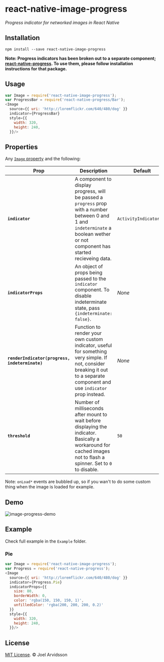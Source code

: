 # react-native-image-progress
*Progress indicator for networked images in React Native*

## Installation

```
npm install --save react-native-image-progress
```

**Note: Progress indicators has been broken out to a separate component; [react-native-progress](https://github.com/oblador/react-native-progress). To use them, please follow installation instructions for that package.**


## Usage

```js
var Image = require('react-native-image-progress');
var ProgressBar = require('react-native-progress/Bar');
<Image 
  source={{ uri: 'http://loremflickr.com/640/480/dog' }} 
  indicator={ProgressBar} 
  style={{
    width: 320, 
    height: 240, 
  }}/>
```

## Properties

Any [`Image` property](http://facebook.github.io/react-native/docs/image.html) and the following:

| Prop | Description | Default |
|---|---|---|
|**`indicator`**|A component to display progress, will be passed a `progress` prop with a number between 0 and 1 and `indeterminate` a boolean wether or not component has started recieveing data.|`ActivityIndicatorIOS`|
|**`indicatorProps`**|An object of props being passed to the `indicator` component. To disable indeterminate state, pass `{indeterminate: false}`.|*None*|
|**`renderIndicator(progress, indeterminate)`**|Function to render your own custom indicator, useful for something very simple. If not, consider breaking it out to a separate component and use `indicator` prop instead.|*None*|
|**`threshold`**|Number of milliseconds after mount to wait before displaying the indicator. Basically a workaround for cached images not to flash a spinner. Set to `0` to disable.|`50`|

Note: `onLoad*` events are bubbled up, so if you wan't to do some custom thing when the image is loaded for example. 

## Demo

![image-progress-demo](https://cloud.githubusercontent.com/assets/378279/10882718/0f33e7b4-813b-11e5-9f6c-90df8b9050b8.gif)

## Example 

Check full example in the `Example` folder. 

### Pie

```js
var Image = require('react-native-image-progress');
var Progress = require('react-native-progress');
<Image 
  source={{ uri: 'http://loremflickr.com/640/480/dog' }} 
  indicator={Progress.Pie}
  indicatorProps={{
    size: 80,
    borderWidth: 0,
    color: 'rgba(150, 150, 150, 1)',
    unfilledColor: 'rgba(200, 200, 200, 0.2)'
  }}
  style={{
    width: 320,
    height: 240,
  }}/>
```


## License

[MIT License](http://opensource.org/licenses/mit-license.html). © Joel Arvidsson

